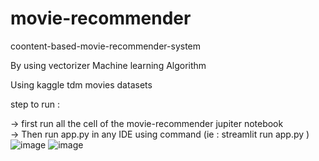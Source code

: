 # movie-recommender
coontent-based-movie-recommender-system

By using vectorizer Machine learning Algorithm

Using kaggle tdm movies datasets 

step to run :
 
-> first run all the cell of the movie-recommender jupiter notebook  
-> Then run app.py in any IDE using command (ie : streamlit run app.py )
![image](https://user-images.githubusercontent.com/96885144/178891944-5a3a4c59-3d56-4fcf-a9a6-4a599d635fef.png)
![image](https://user-images.githubusercontent.com/96885144/178892002-d1be8342-b849-4c0c-ba71-b76c479922e3.png)
